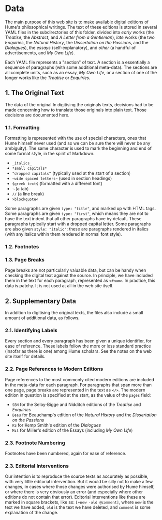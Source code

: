 # Data

The main purpose of this web site is to make available digital editions of Hume's philosophical writings. The text of these editions is stored in several YAML files in the subdirectories of this folder, divided into *early* works (the *Treatise*, the *Abstract*, and *A Letter from a Gentleman*), *late* works (the two *Enquiries*, the *Natural History*, the *Dissertation on the Passions*, and the *Dialogues*), the *essays* (self-explanatory), and *other* (a handful of advertisements, and *My Own Life*).

Each YAML file represents a "section" of text. A section is a essentially a sequence of paragraphs (with some additional meta-data). The sections are all complete units, such as an essay, *My Own Life*, or a section of one of the longer works like the *Treatise* or *Enquiries*.

## 1. The Original Text

The data of the original
In digitising the originals texts, decisions had to be made concerning how to translate those originals into plain text. Those decisions are documented here.

### 1.1. Formatting

Formatting is represented with the use of special characters, ones that Hume himself never used (and so we can be sure there will never be any ambiguity). The same character is used to mark the beginning and end of some format style, in the spirit of Markdown.

- `_italics_`
- `*small capitals*`
- `^dropped capitals^` (typically used at the start of a section)
- `~wide spaced letters~` (used in section headings)
- `$greek text$` (formatted with a different font)
- `¬` (a tab)
- `//` (a line break)
- `>blockquote<`

Some paragraphs are given `type: "title"`, and marked up with HTML <h> tags. Some paragraphs are given `type: "first"`, which means they are not to have the text indent that all other paragraphs have by default. These paragraphs typically start with a dropped capital letter. Some paragraphs are also given `style: "italic"`; these are paragraphs rendered in italics (with any italics within them rendered in normal font style).

### 1.2. Footnotes



### 1.3. Page Breaks

Page breaks are not particularly valuable data, but can be handy when checking the digital text against the source. In principle, we have included them in the text for each paragraph, represented as `<#num>`. In practice, this data is patchy. It is not used at all in the web site itself.

## 2. Supplementary Data

In addition to digitising the original texts, the files also include a small amount of additional data, as follows.

### 2.1. Identifying Labels

Every section and every paragraph has been given a unique identifier, for ease of reference. These labels follow the more or less standard practice (insofar as there is one) among Hume scholars. See the notes on the web site itself for details.

### 2.2. Page References to Modern Editions

Page references to the most commonly cited modern editions are included in the meta-data for each paragraph. For paragraphs that span more than one page, page breaks are represented in the text as `</>`. The modern edition in question is specified at the start, as the value of the `pages` field:

- `SBN` for the Selby-Bigge and Nidditch editions of the *Treatise* and *Enquiries*
- `Beau` for Beauchamp's edition of the *Natural History* and the *Dissertation on the Passions*
- `KS` for Kemp Smith's edition of the *Dialogues*
- `Mil` for Miller's edition of the Essays (including *My Own Life*)

### 2.3. Footnote Numbering

Footnotes have been numbered, again for ease of reference.

### 2.3. Editorial Interventions

Our intention is to reproduce the source texts as accurately as possible, with very little editorial intervention. But it would be silly not to make a few changes, in cases where those changes were authorised by Hume himself, or where there is very obviously an error (and especially where other editions do not contain that error). Editorial interventions like these are marked in square brackets, like so: `[+new -old @comment]`, where `new` is the text we have added, `old` is the text we have deleted, and `comment` is some explanation of the change.
